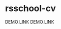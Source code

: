 # rsschool-cv
[DEMO LINK](https://dnk-forexample.github.io/rsschool-cv/cv)
[DEMO LINK](https://dnk-forexample.github.io/rsschool-cv/cv%20css/ )
